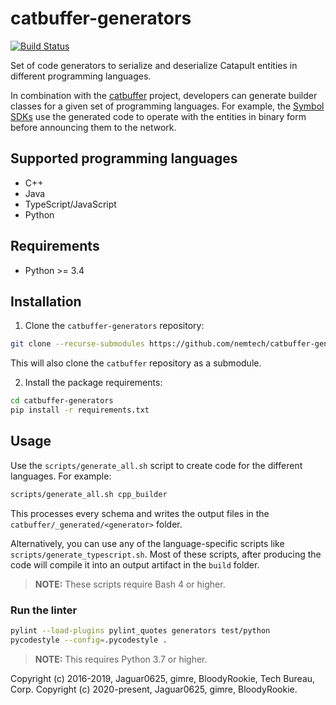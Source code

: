 # catbuffer-generators

[![Build Status](https://api.travis-ci.com/nemtech/catbuffer-generators.svg?branch=main)](https://travis-ci.com/nemtech/catbuffer-generators)

Set of code generators to serialize and deserialize Catapult entities in different programming languages.

In combination with the [catbuffer](https://github.com/nemtech/catbuffer) project, developers can generate builder classes for a given set of programming languages. For example, the [Symbol SDKs](https://nemtech.github.io/sdk) use the generated code to operate with the entities in binary form before announcing them to the network.

## Supported programming languages

- C++
- Java
- TypeScript/JavaScript
- Python

## Requirements

- Python >= 3.4

## Installation

1. Clone the ``catbuffer-generators`` repository:

```bash
git clone --recurse-submodules https://github.com/nemtech/catbuffer-generators
```

This will also clone the ``catbuffer`` repository as a submodule.

2. Install the package requirements:

```bash
cd catbuffer-generators
pip install -r requirements.txt
```

## Usage

Use the ``scripts/generate_all.sh`` script to create code for the different languages. For example:

```bash
scripts/generate_all.sh cpp_builder
```

This processes every schema and writes the output files in the ``catbuffer/_generated/<generator>`` folder.

Alternatively, you can use any of the language-specific scripts like ``scripts/generate_typescript.sh``. Most of these scripts, after producing the code will compile it into an output artifact in the ``build`` folder.

> **NOTE:**
> These scripts require Bash 4 or higher.

### Run the linter

```bash
pylint --load-plugins pylint_quotes generators test/python
pycodestyle --config=.pycodestyle .
```

> **NOTE:**
> This requires Python 3.7 or higher.

Copyright (c) 2016-2019, Jaguar0625, gimre, BloodyRookie, Tech Bureau, Corp.
Copyright (c) 2020-present, Jaguar0625, gimre, BloodyRookie.

